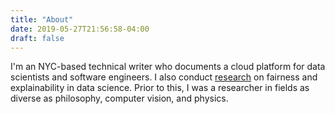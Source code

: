 ```yaml
---
title: "About"
date: 2019-05-27T21:56:58-04:00
draft: false
---
```


I'm an NYC-based technical writer who documents a cloud platform for data scientists and software engineers. I also conduct [research](/papers) on fairness and explainability in data science. Prior to this, I was a researcher in fields as diverse as philosophy, computer vision, and physics.